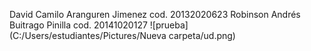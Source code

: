 David Camilo Aranguren Jimenez cod. 20132020623
Robinson Andrés Buitrago Pinilla cod. 20141020127
![prueba](C:/Users/estudiantes/Pictures/Nueva carpeta/ud.png)
